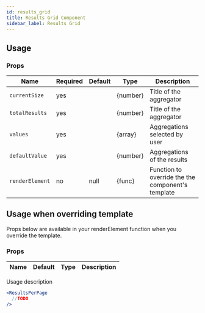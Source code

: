 ```yaml
---
id: results_grid
title: Results Grid Component
sidebar_label: Results Grid
---
```



## Usage

### Props

| Name                          | Required  | Default       | Type      | Description             |
| ------------------------------|-----------|---------------| ----------|-------------------------|
| ``currentSize``               | yes       |               | {number}  | Title of the aggregator |
| ``totalResults``              | yes       |               | {number}  | Title of the aggregator |
| ``values``                    | yes       |               | {array}   | Aggregations selected by user |
| ``defaultValue``              | yes       |               | {number}  | Aggregations of the results |
| ``renderElement``             | no        | null          | {func}    | Function to override the the component's template |



## Usage when overriding template

Props below are available in your renderElement function when you override the template.

### Props

| Name              | Default       | Type      | Description             |
| ------------------|---------------| ----------|-------------------------|


Usage description 
```jsx
<ResultsPerPage
  //TODO
/>
```